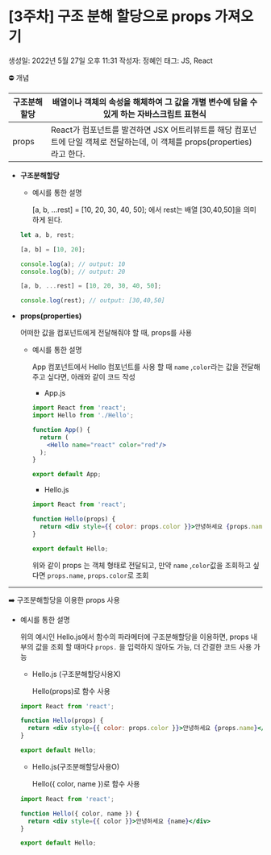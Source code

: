 # [3주차] 구조 분해 할당으로 props 가져오기

생성일: 2022년 5월 27일 오후 11:31
작성자: 정혜인
태그: JS, React

<aside>
⛔ 개념

</aside>

| 구조분해할당 | 배열이나 객체의 속성을 해체하여 그 값을 개별 변수에 담을 수 있게 하는 자바스크립트 표현식 |
| --- | --- |
| props | React가 컴포넌트를 발견하면 JSX 어트리뷰트를 해당 컴포넌트에 단일 객체로 전달하는데, 이 객체를 props(properties)라고 한다. |
- **구조분해할당**
    - 예시를 통한 설명
        
        [a, b, ...rest] = [10, 20, 30, 40, 50]; 에서 rest는 배열 [30,40,50]을 의미하게 된다.
        
    
    ```jsx
    let a, b, rest;
    
    [a, b] = [10, 20];
    
    console.log(a); // output: 10
    console.log(b); // output: 20
    
    [a, b, ...rest] = [10, 20, 30, 40, 50];
    
    console.log(rest); // output: [30,40,50]
    ```
    

- **props(properties)**
    
    어떠한 값을 컴포넌트에게 전달해줘야 할 때, props를 사용
    
    - 예시를 통한 설명
        
        App 컴포넌트에서 Hello 컴포넌트를 사용 할 때 `name` ,`color`라는 값을 전달해주고 싶다면, 아래와 같이 코드 작성
        
        - App.js
        
        ```jsx
        import React from 'react';
        import Hello from './Hello';
        
        function App() {
          return (
            <Hello name="react" color="red"/>
          );
        }
        
        export default App;
        ```
        
        - Hello.js
        
        ```jsx
        import React from 'react';
        
        function Hello(props) {
          return <div style={{ color: props.color }}>안녕하세요 {props.name}</div>
        }
        
        export default Hello;
        ```
        
        위와 같이 props 는 객체 형태로 전달되고, 만약 `name` ,`color`값을 조회하고 싶다면 `props.name`, `props.color`로 조회
        
    

---

<aside>
➡️ 구조분해할당을 이용한 props 사용

</aside>

- 예시를 통한 설명
    
    위의 예시인 Hello.js에서 함수의 파라메터에 구조분해할당을 이용하면, props 내부의 값을 조회 할 때마다 `props.` 을 입력하지 않아도 가능, 더 간결한 코드 사용 가능
    
    - Hello.js (구조분해할당사용X)
        
        Hello(props)로 함수 사용
        
    
    ```jsx
    import React from 'react';
    
    function Hello(props) {
      return <div style={{ color: props.color }}>안녕하세요 {props.name}</div>
    }
    
    export default Hello;
    ```
    
    - Hello.js(구조분해할당사용O)
        
        Hello({ color, name })로 함수 사용
        
    
    ```jsx
    import React from 'react';
    
    function Hello({ color, name }) {
      return <div style={{ color }}>안녕하세요 {name}</div>
    }
    
    export default Hello;
    ```